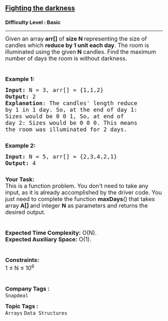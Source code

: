 <h2><a href="https://practice.geeksforgeeks.org/problems/fighting-the-darkness3949/1?page=4&difficulty[]=-1&category[]=Arrays&category[]=Strings&category[]=Linked%20List&sortBy=submissions">Fighting the darkness</a></h2><h3>Difficulty Level : Basic</h3><hr><div class="problems_problem_content__Xm_eO"><p><span style="font-size:18px">Given an array<strong> arr[]</strong>&nbsp;of <strong>size N </strong>representing the size of candles which <strong>reduce by&nbsp;1 unit each&nbsp;day</strong>. The room is illuminated using the given<strong> N</strong> candles.&nbsp;Find the maximum number of days the room is without darkness.</span></p>

<p>&nbsp;</p>

<p><span style="font-size:18px"><strong>Example 1:</strong></span></p>

<pre><span style="font-size:18px"><strong>Input: </strong>N = 3, arr[] = {1,1,2} 
<strong>Output:</strong> 2
<strong>Explanation</strong>: The candles' length reduce 
by 1 in 1 day. So, at the end of day 1: 
Sizes would be 0 0 1, So, at end of 
day 2: Sizes would be 0 0 0. This means 
the room was illuminated for 2 days.</span></pre>

<p><br>
<span style="font-size:18px"><strong>Example 2:</strong></span></p>

<pre><span style="font-size:18px"><strong>Input: </strong>N = 5, arr[] = {2,3,4,2,1} 
<strong>Output:</strong> 4
</span></pre>

<p><br>
<span style="font-size:18px"><strong>Your Task:</strong><br>
This is a function problem. You don't need to take any input, as it is already accomplished by the driver code. You just need to complete the function <strong>maxDays</strong>() that takes array<strong> A[] </strong>and integer <strong>N</strong>&nbsp;as parameters and returns the desired output.</span></p>

<p>&nbsp;</p>

<p><span style="font-size:18px"><strong>Expected Time Complexity:</strong> O(N).<br>
<strong>Expected Auxiliary Space:</strong> O(1).</span></p>

<p>&nbsp;</p>

<p><span style="font-size:18px"><strong>Constraints:</strong><br>
1 ≤ N ≤ 10<sup>6</sup></span></p>

<p>&nbsp;</p>
</div><p><span style=font-size:18px><strong>Company Tags : </strong><br><code>Snapdeal</code>&nbsp;<br><p><span style=font-size:18px><strong>Topic Tags : </strong><br><code>Arrays</code>&nbsp;<code>Data Structures</code>&nbsp;